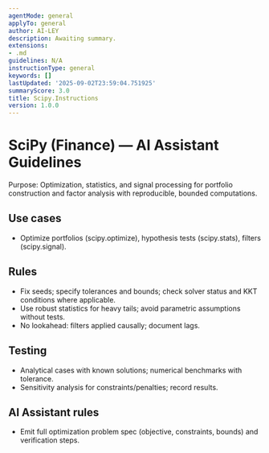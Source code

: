 ```yaml
---
agentMode: general
applyTo: general
author: AI-LEY
description: Awaiting summary.
extensions:
- .md
guidelines: N/A
instructionType: general
keywords: []
lastUpdated: '2025-09-02T23:59:04.751925'
summaryScore: 3.0
title: Scipy.Instructions
version: 1.0.0
---
```


# SciPy (Finance) — AI Assistant Guidelines

Purpose: Optimization, statistics, and signal processing for portfolio construction and factor analysis with reproducible, bounded computations.

## Use cases
- Optimize portfolios (scipy.optimize), hypothesis tests (scipy.stats), filters (scipy.signal).

## Rules
- Fix seeds; specify tolerances and bounds; check solver status and KKT conditions where applicable.
- Use robust statistics for heavy tails; avoid parametric assumptions without tests.
- No lookahead: filters applied causally; document lags.

## Testing
- Analytical cases with known solutions; numerical benchmarks with tolerance.
- Sensitivity analysis for constraints/penalties; record results.

## AI Assistant rules
- Emit full optimization problem spec (objective, constraints, bounds) and verification steps.
